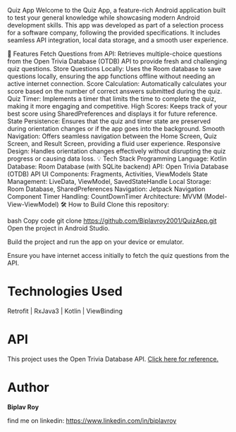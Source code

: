 Quiz App
Welcome to the Quiz App, a feature-rich Android application built to test your general knowledge while showcasing modern Android development skills. This app was developed as part of a selection process for a software company, following the provided specifications. It includes seamless API integration, local data storage, and a smooth user experience.

📱 Features
Fetch Questions from API: Retrieves multiple-choice questions from the Open Trivia Database (OTDB) API to provide fresh and challenging quiz questions.
Store Questions Locally: Uses the Room database to save questions locally, ensuring the app functions offline without needing an active internet connection.
Score Calculation: Automatically calculates your score based on the number of correct answers submitted during the quiz.
Quiz Timer: Implements a timer that limits the time to complete the quiz, making it more engaging and competitive.
High Scores: Keeps track of your best score using SharedPreferences and displays it for future reference.
State Persistence: Ensures that the quiz and timer state are preserved during orientation changes or if the app goes into the background.
Smooth Navigation: Offers seamless navigation between the Home Screen, Quiz Screen, and Result Screen, providing a fluid user experience.
Responsive Design: Handles orientation changes effectively without disrupting the quiz progress or causing data loss.
💡 Tech Stack
Programming Language: Kotlin
Database: Room Database (with SQLite backend)
API: Open Trivia Database (OTDB) API
UI Components: Fragments, Activities, ViewModels
State Management: LiveData, ViewModel, SavedStateHandle
Local Storage: Room Database, SharedPreferences
Navigation: Jetpack Navigation Component
Timer Handling: CountDownTimer
Architecture: MVVM (Model-View-ViewModel)
🛠 How to Build
Clone this repository:

bash
Copy code
git clone https://github.com/Biplavroy2001/QuizApp.git
Open the project in Android Studio.

Build the project and run the app on your device or emulator.

Ensure you have internet access initially to fetch the quiz questions from the API.


# Technologies Used
Retrofit | RxJava3 | Kotlin | ViewBinding 


# API
This project uses the Open Trivia Database API. <a href="https://opentdb.com/">Click here for reference.</a>

# Author
<b>Biplav Roy</b>

find me on linkedin: https://www.linkedin.com/in/biplavroy
